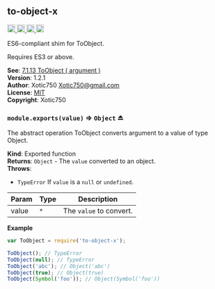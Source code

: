 <a name="module_to-object-x"></a>

## to-object-x
<a href="https://travis-ci.org/Xotic750/to-object-x"
title="Travis status">
<img
src="https://travis-ci.org/Xotic750/to-object-x.svg?branch=master"
alt="Travis status" height="18">
</a>
<a href="https://david-dm.org/Xotic750/to-object-x"
title="Dependency status">
<img src="https://david-dm.org/Xotic750/to-object-x.svg"
alt="Dependency status" height="18"/>
</a>
<a
href="https://david-dm.org/Xotic750/to-object-x#info=devDependencies"
title="devDependency status">
<img
src="https://david-dm.org/Xotic750/to-object-x/dev-status.svg"
alt="devDependency status" height="18"/>
</a>
<a
href="https://badge.fury.io/js/to-object-x"
title="npm version">
<img src="https://badge.fury.io/js/to-object-x.svg"
alt="npm version" height="18">
</a>

ES6-compliant shim for ToObject.

Requires ES3 or above.

**See**: [7.1.13 ToObject ( argument )](http://www.ecma-international.org/ecma-262/6.0/#sec-toobject)  
**Version**: 1.2.1  
**Author**: Xotic750 <Xotic750@gmail.com>  
**License**: [MIT](&lt;https://opensource.org/licenses/MIT&gt;)  
**Copyright**: Xotic750  
<a name="exp_module_to-object-x--module.exports"></a>

### `module.exports(value)` ⇒ <code>Object</code> ⏏
The abstract operation ToObject converts argument to a value of
type Object.

**Kind**: Exported function  
**Returns**: <code>Object</code> - The `value` converted to an object.  
**Throws**:

- <code>TypeError</code> If `value` is a `null` or `undefined`.


| Param | Type | Description |
| --- | --- | --- |
| value | <code>\*</code> | The `value` to convert. |

**Example**  
```js
var ToObject = require('to-object-x');

ToObject(); // TypeError
ToObject(null); // TypeError
ToObject('abc'); // Object('abc')
ToObject(true); // Object(true)
ToObject(Symbol('foo')); // Object(Symbol('foo'))
```
